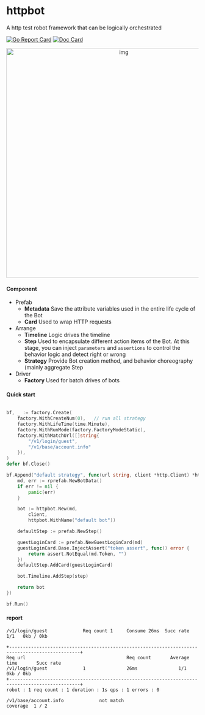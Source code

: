 # httpbot
A http test robot framework that can be logically orchestrated

[![Go Report Card](https://goreportcard.com/badge/github.com/pojol/httpbot)](https://goreportcard.com/report/github.com/pojol/httpbot)
[![Doc Card](https://img.shields.io/badge/httpbot-doc-2ca5e0?style=flat&logo=appveyor)](https://pojol.gitbook.io/httpbot/)

<div align="center">
    <img src="https://i.postimg.cc/v86d0Vqv/image.png" alt="img" width="600">
</div>

#### Component
* Prefab
  * **Metadata** Save the attribute variables used in the entire life cycle of the Bot
  * **Card** Used to wrap HTTP requests
* Arrange
  * **Timeline** Logic drives the timeline
  * **Step** Used to encapsulate different action items of the Bot. At this stage, you can inject `parameters` and `assertions` to control the behavior logic and detect right or wrong
  * **Strategy** Provide Bot creation method, and behavior choreography (mainly aggregate Step
* Driver
  * **Factory** Used for batch drives of bots



#### Quick start
```go

bf, _ := factory.Create(
	factory.WithCreateNum(0),	// run all strategy
	factory.WithLifeTime(time.Minute),
	factory.WithRunMode(factory.FactoryModeStatic),
	factory.WithMatchUrl([]string{
		"/v1/login/guest",
		"/v1/base/account.info"
	}),
)
defer bf.Close()

bf.Append("default strategy", func(url string, client *http.Client) *httpbot.Bot {
	md, err := rprefab.NewBotData()
	if err != nil {
		panic(err)
	}

	bot := httpbot.New(md, 
		client, 
		httpbot.WithName("default bot"))

	defaultStep := prefab.NewStep()

	guestLoginCard := prefab.NewGuestLoginCard(md)
	guestLoginCard.Base.InjectAssert("token assert", func() error {
		return assert.NotEqual(md.Token, "")
	})
	defaultStep.AddCard(guestLoginCard)

	bot.Timeline.AddStep(step)

	return bot
})

bf.Run()

```



#### report
```shell
/v1/login/guest             Req count 1     Consume 26ms  Succ rate 1/1   0kb / 0kb

+------------------------------------------------------------------------------------------------+
Req url                                     Req count       Average time       Succ rate
/v1/login/guest             1               26ms               1/1        0kb / 0kb
+------------------------------------------------------------------------------------------------+
robot : 1 req count : 1 duration : 1s qps : 1 errors : 0

/v1/base/account.info             not match
coverage  1 / 2
```